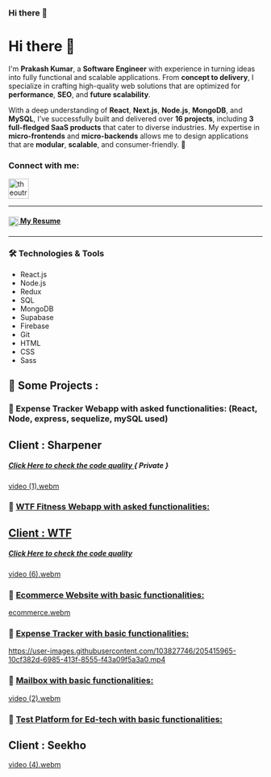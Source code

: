 ### Hi there 👋
# Hi there 👋  

I'm **Prakash Kumar**, a **Software Engineer** with experience in turning ideas into fully functional and scalable applications. From **concept to delivery**, I specialize in crafting high-quality web solutions that are optimized for **performance**, **SEO**, and **future scalability**.  

With a deep understanding of **React**, **Next.js**, **Node.js**, **MongoDB**, and **MySQL**, I’ve successfully built and delivered over **16 projects**, including **3 full-fledged SaaS products** that cater to diverse industries. My expertise in **micro-frontends** and **micro-backends** allows me to design applications that are **modular**, **scalable**, and consumer-friendly. 🚀  


<h3 align="left">Connect with me:</h3>
<p align="left">
  <a href="https://www.linkedin.com/in/prakash-kumar-mishra/" target="blank"><img align="center" src="https://upload.wikimedia.org/wikipedia/commons/thumb/8/81/LinkedIn_icon.svg/2048px-LinkedIn_icon.svg.png" alt="theoutrace" height="40" width="40" /></a>
</p>
<hr>
<p align="left">
<h4><a href="https://docs.google.com/document/d/1AVgCaRgWib4mZKEAkpJ0_aF8YWX1MWE-aPJ7QsQn__o/edit?usp=sharing" target="blank"><img align="center" src="https://cdn-icons-png.flaticon.com/512/1132/1132540.png" alt="prakashkumar_imw" height="20" width="20" /> My Resume </a></h4>
</p>

<hr>

### 🛠️ Technologies & Tools  

- React.js  
- Node.js  
- Redux  
- SQL  
- MongoDB  
- Supabase  
- Firebase  
- Git  
- HTML  
- CSS  
- Sass  




<h2>🚧 Some Projects : </h2>

<h3>🐾 Expense Tracker Webapp with asked functionalities: (React, Node, express, sequelize, mySQL used)</> </h3>
  <h2>Client : Sharpener</h2>
  <h5> <a href='https://github.com/Theoutrace/MERN-Expense-Tracker' target="_blank" > Click Here to check the code quality </a> { Private } </h5>

[video (1).webm](https://user-images.githubusercontent.com/103827746/216388048-0907b0b8-f321-4bf4-9f31-259b8573ede6.webm)


<h3>🐾 <a href='https://cozy-panda-d162bb.netlify.app' target="_blank">WTF Fitness Webapp with asked functionalities:</> </h3>
  <h2>Client : WTF</h2>
  <h5> <a href='https://github.com/Theoutrace/WTF-fitness-platform-' target="_blank" > Click Here to check the code quality </a></h5>

[video (6).webm](https://user-images.githubusercontent.com/103827746/210090487-eb052f0d-a767-4a6c-b414-84dbbf18d2a9.webm)


<h3>🐾 <a href='https://63a48985c1cc694ae5166206--frabjous-hamster-8015db.netlify.app/' target="_blank">Ecommerce Website with basic functionalities:</a> </h3>

[ecommerce.webm](https://user-images.githubusercontent.com/103827746/205415880-2e84a8c1-e54b-4b6e-a721-ceb9155f5423.webm)


<h3>🐾 <a href='https://bespoke-croissant-af0a06.netlify.app/'> Expense Tracker with basic functionalities: </a> </h3>


https://user-images.githubusercontent.com/103827746/205415965-10cf382d-6985-413f-8555-f43a09f5a3a0.mp4



<h3>🐾 <a href='https://cool-frangollo-2ece8b.netlify.app/'> Mailbox with basic functionalities: </a></h3>


[video (2).webm](https://user-images.githubusercontent.com/103827746/205416066-f9a7a94b-15d8-4a8d-a5c6-59d240c90f4d.webm)


<h3>🐾 <a href='https://63a3457dbc886544a0eee42b--darling-salamander-183c0f.netlify.app/' target="_blank">Test Platform for Ed-tech with basic functionalities:</a> </h3>
<h2>Client : Seekho</h2>
  
[video (4).webm](https://user-images.githubusercontent.com/103827746/208776349-7d5fec12-2c34-469d-81f8-abd4cbc5de80.webm)


